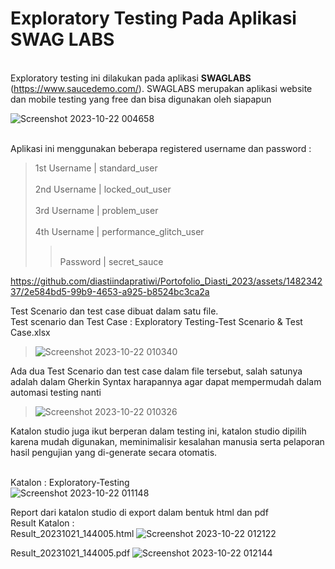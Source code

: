 # Exploratory Testing Pada Aplikasi SWAG LABS

<br> Exploratory testing ini dilakukan pada aplikasi **SWAGLABS** (https://www.saucedemo.com/). SWAGLABS merupakan aplikasi website dan mobile testing yang free dan bisa digunakan oleh siapapun

![Screenshot 2023-10-22 004658](https://github.com/diastiindapratiwi/Portofolio_Diasti_2023/assets/148234237/22a01270-0dc9-4162-873d-9dc9a82a74e7)

<br>Aplikasi ini menggunakan beberapa registered username dan password :

>1st Username |	standard_user				
><br>2nd Username |  locked_out_user				
><br>3rd Username |	problem_user				
><br>4th Username |	performance_glitch_user				
>><br>Password	   |  secret_sauce				

https://github.com/diastiindapratiwi/Portofolio_Diasti_2023/assets/148234237/2e584bd5-99b9-4653-a925-b8524bc3ca2a

Test Scenario dan test case dibuat dalam satu file. <br>
Test scenario dan Test Case : Exploratory Testing-Test Scenario & Test Case.xlsx
>![Screenshot 2023-10-22 010340](https://github.com/diastiindapratiwi/Portofolio_Diasti_2023/assets/148234237/638209ae-e269-4b2c-bbe9-15178e5c6b9b)

Ada dua Test Scenario dan test case dalam file tersebut, salah satunya adalah dalam Gherkin Syntax harapannya agar dapat mempermudah dalam automasi testing nanti
>![Screenshot 2023-10-22 010326](https://github.com/diastiindapratiwi/Portofolio_Diasti_2023/assets/148234237/4da9ad3b-a9f9-479a-a7c2-ddcd6fa1a364)

Katalon studio juga ikut berperan dalam testing ini, katalon studio dipilih karena mudah digunakan, meminimalisir kesalahan manusia serta pelaporan hasil pengujian yang di-generate secara otomatis.

<br> Katalon                     : Exploratory-Testing 
<br> ![Screenshot 2023-10-22 011148](https://github.com/diastiindapratiwi/Portofolio_Diasti_2023/assets/148234237/17c38bd7-9de1-4fb4-9e1f-1681d8b64f23)

Report dari katalon studio di export dalam bentuk html dan pdf
<br>Result Katalon              : 
<br> Result_20231021_144005.html
![Screenshot 2023-10-22 012122](https://github.com/diastiindapratiwi/Portofolio_Diasti_2023/assets/148234237/1d241fb7-24ae-4994-b221-25b3ecae653a)

Result_20231021_144005.pdf
![Screenshot 2023-10-22 012144](https://github.com/diastiindapratiwi/Portofolio_Diasti_2023/assets/148234237/054265fa-2816-4b79-b28c-abd7f44af960)





